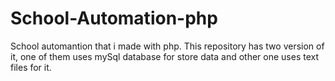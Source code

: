 # School-Automation-php
School automantion that i made with php.
This repository has two version of it, one of them uses mySql database for store data and other one uses text files for it.
